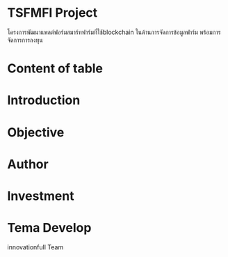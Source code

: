 # TSFMFI Project 
โครงการพัฒนาแพลต์ฟอร์มสมาร์ทฟาร์มที่ใช้blockchain ในด้านการจัดการข้อมูลฟาร์ม พร้อมการจัดการการลงทุน

# Content of table

# Introduction



# Objective



# Author 





# Investment


# Tema Develop

innovationfull Team
